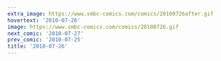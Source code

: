 ```yaml
---
extra_image: https://www.smbc-comics.com/comics/20100726after.gif
hovertext: '2010-07-26'
image: https://www.smbc-comics.com/comics/20100726.gif
next_comic: '2010-07-27'
prev_comic: '2010-07-25'
title: '2010-07-26'
---
```


